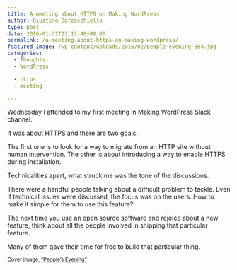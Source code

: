```yaml
---
title: A meeting about HTTPS on Making WordPress
author: Giustino Borzacchiello
type: post
date: 2016-01-31T23:13:40+00:00
permalink: /a-meeting-about-https-on-making-wordpress/
featured_image: /wp-content/uploads/2016/02/people-evening-864.jpg
categories:
  - Thoughts
  - WordPress

  - https
  - meeting

---
```

Wednesday I attended to my first meeting in Making WordPress Slack channel.

It was about HTTPS and there are two goals.

The first one is to look for a way to migrate from an HTTP site without human intervention. The other is about introducing a way to enable HTTPS during installation.

Technicalities apart, what struck me was the tone of the discussions.

There were a handful people talking about a difficult problem to tackle. Even if technical issues were discussed, the focus was on the users. How to make it simple for them to use this feature?

The next time you use an open source software and rejoice about a new feature, think about all the people involved in shipping that particular feature.

Many of them gave their time for free to build that particular thing.

<small>Cover image: <a href="http://www.oldbookillustrations.com/illustrations/people-evening/">&#8220;People’s Evening&#8221;</a></small>